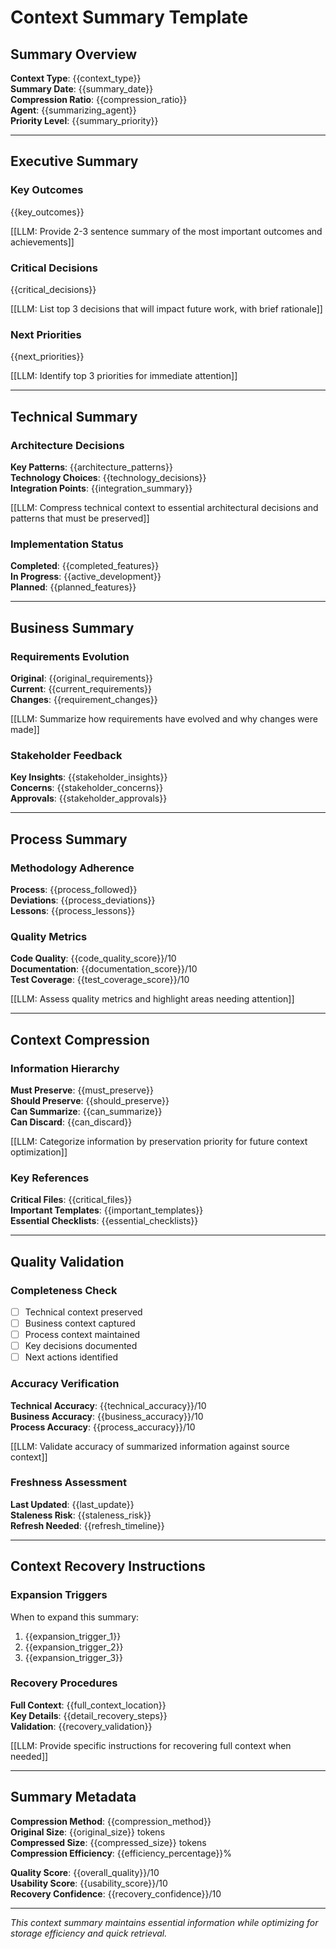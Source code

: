 # Context Summary Template

## Summary Overview

**Context Type**: {{context_type}}  
**Summary Date**: {{summary_date}}  
**Compression Ratio**: {{compression_ratio}}  
**Agent**: {{summarizing_agent}}  
**Priority Level**: {{summary_priority}}

---

## Executive Summary

### Key Outcomes
{{key_outcomes}}

[[LLM: Provide 2-3 sentence summary of the most important outcomes and achievements]]

### Critical Decisions
{{critical_decisions}}

[[LLM: List top 3 decisions that will impact future work, with brief rationale]]

### Next Priorities
{{next_priorities}}

[[LLM: Identify top 3 priorities for immediate attention]]

---

## Technical Summary

### Architecture Decisions
**Key Patterns**: {{architecture_patterns}}  
**Technology Choices**: {{technology_decisions}}  
**Integration Points**: {{integration_summary}}

[[LLM: Compress technical context to essential architectural decisions and patterns that must be preserved]]

### Implementation Status
**Completed**: {{completed_features}}  
**In Progress**: {{active_development}}  
**Planned**: {{planned_features}}

---

## Business Summary

### Requirements Evolution
**Original**: {{original_requirements}}  
**Current**: {{current_requirements}}  
**Changes**: {{requirement_changes}}

[[LLM: Summarize how requirements have evolved and why changes were made]]

### Stakeholder Feedback
**Key Insights**: {{stakeholder_insights}}  
**Concerns**: {{stakeholder_concerns}}  
**Approvals**: {{stakeholder_approvals}}

---

## Process Summary

### Methodology Adherence
**Process**: {{process_followed}}  
**Deviations**: {{process_deviations}}  
**Lessons**: {{process_lessons}}

### Quality Metrics
**Code Quality**: {{code_quality_score}}/10  
**Documentation**: {{documentation_score}}/10  
**Test Coverage**: {{test_coverage_score}}/10

[[LLM: Assess quality metrics and highlight areas needing attention]]

---

## Context Compression

### Information Hierarchy
**Must Preserve**: {{must_preserve}}  
**Should Preserve**: {{should_preserve}}  
**Can Summarize**: {{can_summarize}}  
**Can Discard**: {{can_discard}}

[[LLM: Categorize information by preservation priority for future context optimization]]

### Key References
**Critical Files**: {{critical_files}}  
**Important Templates**: {{important_templates}}  
**Essential Checklists**: {{essential_checklists}}

---

## Quality Validation

### Completeness Check
- [ ] Technical context preserved
- [ ] Business context captured
- [ ] Process context maintained
- [ ] Key decisions documented
- [ ] Next actions identified

### Accuracy Verification
**Technical Accuracy**: {{technical_accuracy}}/10  
**Business Accuracy**: {{business_accuracy}}/10  
**Process Accuracy**: {{process_accuracy}}/10

[[LLM: Validate accuracy of summarized information against source context]]

### Freshness Assessment
**Last Updated**: {{last_update}}  
**Staleness Risk**: {{staleness_risk}}  
**Refresh Needed**: {{refresh_timeline}}

---

## Context Recovery Instructions

### Expansion Triggers
When to expand this summary:
1. {{expansion_trigger_1}}
2. {{expansion_trigger_2}}
3. {{expansion_trigger_3}}

### Recovery Procedures
**Full Context**: {{full_context_location}}  
**Key Details**: {{detail_recovery_steps}}  
**Validation**: {{recovery_validation}}

[[LLM: Provide specific instructions for recovering full context when needed]]

---

## Summary Metadata

**Compression Method**: {{compression_method}}  
**Original Size**: {{original_size}} tokens  
**Compressed Size**: {{compressed_size}} tokens  
**Compression Efficiency**: {{efficiency_percentage}}%

**Quality Score**: {{overall_quality}}/10  
**Usability Score**: {{usability_score}}/10  
**Recovery Confidence**: {{recovery_confidence}}/10

---

*This context summary maintains essential information while optimizing for storage efficiency and quick retrieval.* 